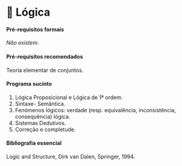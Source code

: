 # 📒 Lógica

#### Pré-requisitos formais

*Não existem.*

#### Pré-requisitos recomendados

Teoria elementar de conjuntos.

#### Programa sucinto

1. Lógica Proposicional e Lógica de 1ª ordem.
2. Sintaxe- Semântica.
3. Fenómenos lógicos: verdade (resp. equivalência, inconsistência, consequência) lógica.
4. Sistemas Dedutivos.
5. Correção e completude.

#### Bibliografia essencial

Logic and Structure, Dirk van Dalen, Springer, 1994.


